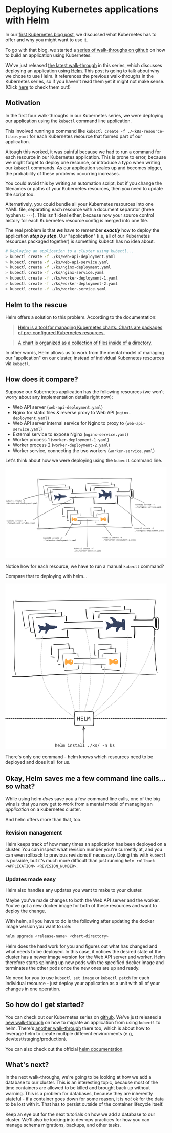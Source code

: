 # Deploying Kubernetes applications with Helm

In our [first Kubernetes blog post](https://medium.com/ingeniouslysimple/adopting-kubernetes-step-by-step-f93093c13dfe), we discussed what Kubernetes has to offer and why you might want to use it.

To go with that blog, we started a [series of walk-throughs on github](https://github.com/red-gate/ks) on how to build an application using Kubernetes.

We've just released [the latest walk-through](https://github.com/red-gate/ks/blob/master/ks5/ks5.md) in this series, which discusses deploying an application using [Helm](https://github.com/kubernetes/helm). This post is going to talk about why we chose to use Helm. It references the previous walk-throughs in the Kubernetes series, so if you haven't read them yet it might not make sense. (Click [here](https://github.com/red-gate/ks) to check them out!)

## Motivation

In the first four walk-throughs in our Kubernetes series, we were deploying our application using the `kubectl` command line application.

This involved running a command like `kubectl create -f ./<k8s-resource-file>.yaml` for each Kubernetes resource that formed part of our application.

Altough this worked, it was painful because we had to run a command for each resource in our Kubernetes application. This is prone to error, because we might forget to deploy one resource, or introduce a typo when writing our `kubectl` commands. As our application scales up and becomes bigger, the probability of these problems occurring increases.

You could avoid this by writing an automation script, but if you change the filenames or paths of your Kubernetes resources, then you need to update the script too.

Alternatively, you could bundle all your Kubernetes resources into one YAML file, separating each resource with a document separator (three hyphens: `---`). This isn't ideal either, because now your source control history for each Kubernetes resource config is merged into one file.

The real problem is that _**we**_ have to remember _**exactly**_ how to deploy the application _**step by step**_. Our "application" (i.e, all of our Kubernetes resources packaged together) is something kubectl has no idea about.

```bash
# Deploying an application to a cluster using kubectl...
> kubectl create -f ./ks/web-api-deployment.yaml
> kubectl create -f ./ks/web-api-service.yaml
> kubectl create -f ./ks/nginx-deployment.yaml
> kubectl create -f ./ks/nginx-service.yaml
> kubectl create -f ./ks/worker-deployment-1.yaml
> kubectl create -f ./ks/worker-deployment-2.yaml
> kubectl create -f ./ks/worker-service.yaml
```

## Helm to the rescue

Helm offers a solution to this problem. According to the documentation:

> [Helm is a tool for managing Kubernetes charts. Charts are packages of pre-configured Kubernetes resources.](https://github.com/kubernetes/helm#kubernetes-helm)

> [A chart is organized as a collection of files inside of a directory.](https://github.com/kubernetes/helm/blob/master/docs/charts.md#the-chart-file-structure)

In other words, Helm allows us to work from the mental model of managing our "application" on our cluster, instead of individual Kubernetes resources via `kubectl`.

## How does it compare?

Suppose our Kubernetes application has the following resources (we won't worry about any implementation details right now):

- Web API server (`web-api-deployment.yaml`)
- Nginx for static files & reverse proxy to Web API (`nginx-deployment.yaml`)
- Web API server internal service for Nginx to proxy to (`web-api-service.yaml`)
- External service to expose Nginx (`nginx-service.yaml`)
- Worker process 1 (`worker-deployment-1.yaml`)
- Worker process 2 (`worker-deployment-2.yaml`)
- Worker service, connecting the two workers (`worker-service.yaml`)

Let's think about how we were deploying using the `kubectl` command line.

![deploying using kubectl](./images/deploying-using-kubectl.png)

Notice how for each resource, we have to run a manual `kubectl` command?

Compare that to deploying with helm...

![deploying using helm](./images/deploying-using-helm.png)

There's only one command - helm knows which resources need to be deployed and does it all for us.

## Okay, Helm saves me a few command line calls... so what?

While using helm _does_ save you a few command line calls, one of the big wins is that you now get to work from a mental model of managing an _application_ on a kubernetes cluster. 

And helm offers more than that, too.

### Revision management

Helm keeps track of how many times an application has been deployed on a cluster. You can inspect what revision number you're currently at, and you can even rollback to previous revisions if necessary. Doing this with `kubectl` is possible, but it's much more difficult than just running `helm rollback <APPLICATION> <REVISION_NUMBER>`.

### Updates made easy

Helm also handles any updates you want to make to your cluster.

Maybe you've made changes to both the Web API server and the worker. You've got a new docker image for both of these resources and want to deploy the change.

With helm, all you have to do is the following after updating the docker image version you want to use:

```bash
helm upgrade <release-name> <chart-directory>
```

Helm does the hard work for you and figures out what has changed and what needs to be deployed. In this case, it notices the desired state of the cluster has a newer image version for the Web API server and worker. Helm therefore starts spinning up new pods with the specified docker image and terminates the other pods once the new ones are up and ready.

No need for you to use `kubectl set image` or `kubectl patch` for each individual resource - just deploy your application as a unit with all of your changes in one operation.

## So how do I get started?

You can check out our Kubernetes series on [github](https://github.com/red-gate/ks/). We've just released a [new walk-through](https://github.com/red-gate/ks/blob/master/ks5/ks5.md) on how to migrate an application from using `kubectl` to helm. There's [another walk-through](https://github.com/red-gate/ks/blob/master/ks6/ks6.md) there too, which is about how to leverage helm to create multiple different environments (e.g, dev/test/staging/production). 

You can also check out the official [helm documentation](https://docs.helm.sh/).

## What's next?

In the next walk-throughs, we're going to be looking at how we add a database to our cluster. This is an interesting topic, because most of the time containers are allowed to be killed and brought back up without warning. This is a problem for databases, because they are inherently stateful - if a container goes down for some reason, it is _not_ ok for the data to be lost with it. That has to persist outside of the container lifecycle itself. 

Keep an eye out for the next tutorials on how we add a database to our cluster. We'll also be looking into dev-ops practices for how you can manage schema migrations, backups, and other tasks.